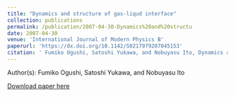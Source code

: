 ```yaml
---
title: "Dynamics and structure of gas-liqud interface"
collection: publications
permalink: /publication/2007-04-30-Dynamics%20and%20structu
date: 2007-04-30
venue: 'International Journal of Modern Physics B'
paperurl: 'https://dx.doi.org/10.1142/S0217979207045153'
citation: ' Fumiko Ogushi, Satoshi Yukawa, and Nobuyasu Ito, Dynamics and structure of gas-liqud interface, International Journal of Modern Physics B, <b>21</b>, 4030-4034, (2007)'
---
```


Author(s):  Fumiko Ogushi, Satoshi Yukawa, and Nobuyasu Ito


<a href='https://dx.doi.org/10.1142/S0217979207045153'>Download paper here</a>
